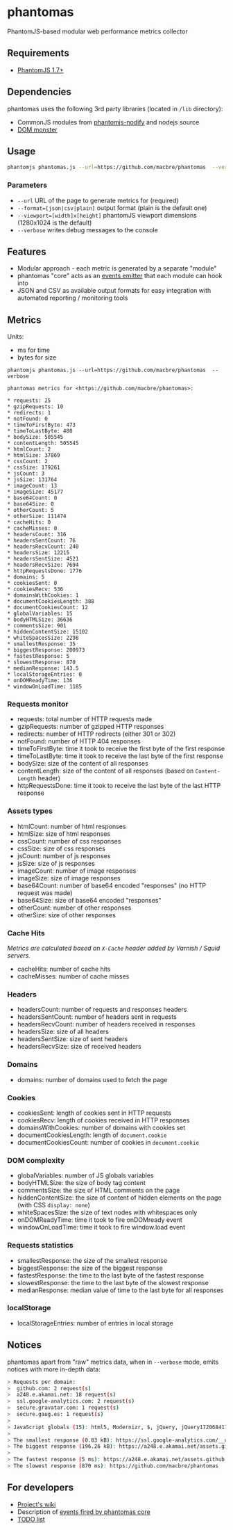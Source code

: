 phantomas
=========

PhantomJS-based modular web performance metrics collector

## Requirements

* [PhantomJS 1.7+](http://phantomjs.org/)

## Dependencies

phantomas uses the following 3rd party libraries (located in `/lib` directory):

* CommonJS modules from [phantomjs-nodify](https://github.com/jgonera/phantomjs-nodify) and nodejs source
* [DOM monster](https://github.com/madrobby/dom-monster)

## Usage

``` bash
phantomjs phantomas.js --url=https://github.com/macbre/phantomas  --verbose
```

### Parameters

* `--url` URL of the page to generate metrics for (required)
* `--format=[json|csv|plain]` output format (plain is the default one)
* `--viewport=[width]x[height]` phantomJS viewport dimensions (1280x1024 is the default)
* `--verbose` writes debug messages to the console

## Features

* Modular approach - each metric is generated by a separate "module"
* phantomas "core" acts as an [events emitter](https://github.com/macbre/phantomas/wiki/Events) that each module can hook into
* JSON and CSV as available output formats for easy integration with automated reporting / monitoring tools

## Metrics

Units:

* ms for time
* bytes for size

``` 
phantomjs phantomas.js --url=https://github.com/macbre/phantomas  --verbose

phantomas metrics for <https://github.com/macbre/phantomas>:

* requests: 25
* gzipRequests: 10
* redirects: 1
* notFound: 0
* timeToFirstByte: 473
* timeToLastByte: 480
* bodySize: 505545
* contentLength: 505545
* htmlCount: 2
* htmlSize: 37869
* cssCount: 2
* cssSize: 179261
* jsCount: 3
* jsSize: 131764
* imageCount: 13
* imageSize: 45177
* base64Count: 0
* base64Size: 0
* otherCount: 5
* otherSize: 111474
* cacheHits: 0
* cacheMisses: 0
* headersCount: 316
* headersSentCount: 76
* headersRecvCount: 240
* headersSize: 12215
* headersSentSize: 4521
* headersRecvSize: 7694
* httpRequestsDone: 1776
* domains: 5
* cookiesSent: 0
* cookiesRecv: 536
* domainsWithCookies: 1
* documentCookiesLength: 388
* documentCookiesCount: 12
* globalVariables: 15
* bodyHTMLSize: 36636
* commentsSize: 901
* hiddenContentSize: 15102
* whiteSpacesSize: 2298
* smallestResponse: 35
* biggestResponse: 200973
* fastestResponse: 5
* slowestResponse: 870
* medianResponse: 143.5
* localStorageEntries: 0
* onDOMReadyTime: 136
* windowOnLoadTime: 1185
```

### Requests monitor

* requests: total number of HTTP requests made
* gzipRequests: number of gzipped HTTP responses
* redirects: number of HTTP redirects (either 301 or 302)
* notFound: number of HTTP 404 responses
* timeToFirstByte: time it took to receive the first byte of the first response
* timeToLastByte: time it took to receive the last byte of the first response
* bodySize: size of the content of all responses
* contentLength: size of the content of all responses (based on ``Content-Length`` header)
* httpRequestsDone: time it took to receive the last byte of the last HTTP response

### Assets types

* htmlCount: number of html responses
* htmlSize: size of html responses
* cssCount: number of css responses
* cssSize: size of css responses
* jsCount: number of js responses
* jsSize: size of js responses
* imageCount: number of image responses
* imageSize: size of image responses
* base64Count: number of base64 encoded "responses" (no HTTP request was made)
* base64Size: size of base64 encoded "responses"
* otherCount: number of other responses
* otherSize: size of other responses

### Cache Hits

_Metrics are calculated based on ``X-Cache`` header added by Varnish  / Squid servers._

* cacheHits: number of cache hits
* cacheMisses: number of cache misses

### Headers

* headersCount: number of requests and responses headers
* headersSentCount: number of headers sent in requests
* headersRecvCount: number of headers received in responses
* headersSize: size of all headers
* headersSentSize: size of sent headers
* headersRecvSize: size of received headers

### Domains

* domains: number of domains used to fetch the page

### Cookies

* cookiesSent: length of cookies sent in HTTP requests
* cookiesRecv: length of cookies received in HTTP responses
* domainsWithCookies: number of domains with cookies set
* documentCookiesLength: length of `document.cookie`
* documentCookiesCount: number of cookies in `document.cookie`

### DOM complexity

* globalVariables: number of JS globals variables
* bodyHTMLSize: the size of body tag content
* commentsSize: the size of HTML comments on the page
* hiddenContentSize: the size of content of hidden elements on the page (with CSS ``display: none``)
* whiteSpacesSize: the size of text nodes with whitespaces only
* onDOMReadyTime: time it took to fire onDOMready event
* windowOnLoadTime: time it took to fire window.load event

### Requests statistics

* smallestResponse: the size of the smallest response
* biggestResponse: the size of the biggest response
* fastestResponse: the time to the last byte of the fastest response
* slowestResponse: the time to the last byte of the slowest response
* medianResponse: median value of time to the last byte for all responses

### localStorage

* localStorageEntries: number of entries in local storage

## Notices

phantomas apart from "raw" metrics data, when in `--verbose` mode, emits notices with more in-depth data:

``` bash
> Requests per domain:
>  github.com: 2 request(s)
>  a248.e.akamai.net: 18 request(s)
>  ssl.google-analytics.com: 2 request(s)
>  secure.gravatar.com: 1 request(s)
>  secure.gaug.es: 1 request(s)
>
> JavaScript globals (15): html5, Modernizr, $, jQuery, jQuery17206841744652483612, $stats, moment, GitHub, DateInput, clippyCopiedCallback, debug, _gaq, _gauges, _gat, gaGlobal
>
> The smallest response (0.03 kB): https://ssl.google-analytics.com/__utm.gif?utmwv=5.3.3&utms=1&utmn=248876753&utmhn=github.com&utmcs=UTF-8&utmsr=1024x768&utmvp=1024x1280&utmsc=32-bit&utmul=pl-pl&utmje=0&utmfl=-&utmdt=macbre%2Fphantomas%20%C2%B7%20GitHub&utmhid=1544768543&utmr=-&utmp=%2Fmacbre%2Fphantomas&utmac=UA-3769691-2&utmcc=__utma%3D1.1733239656.1343076130.1343076130.1343076130.1%3B%2B__utmz%3D1.1343076130.1.1.utmcsr%3D(direct)%7Cutmccn%3D(direct)%7Cutmcmd%3D(none)%3B&utmu=qB~
> The biggest response (196.26 kB): https://a248.e.akamai.net/assets.github.com/assets/github-24e061385eeaff0ed974ca8bcf1dfc4fd96ab293.js
>
> The fastest response (5 ms): https://a248.e.akamai.net/assets.github.com/images/gravatars/gravatar-140.png
> The slowest response (870 ms): https://github.com/macbre/phantomas
```

## For developers

* [Project's wiki](https://github.com/macbre/phantomas/wiki)
* Description of [events fired by phantomas core](https://github.com/macbre/phantomas/wiki/Events)
* [TODO list](https://github.com/macbre/phantomas/wiki/TODO)